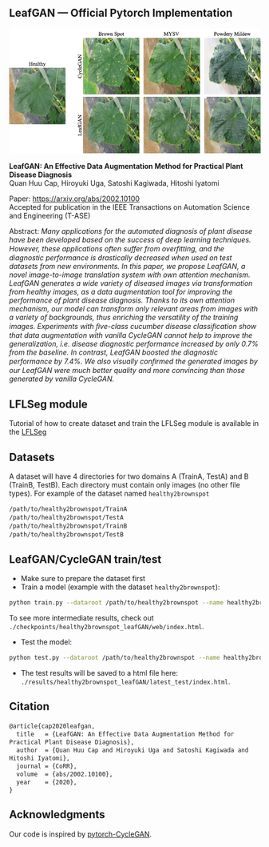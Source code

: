 ## LeafGAN &mdash; Official Pytorch Implementation

![Teaser image](Teaser.png)

**LeafGAN: An Effective Data Augmentation Method for Practical Plant Disease Diagnosis**<br>
Quan Huu Cap, Hiroyuki Uga, Satoshi Kagiwada, Hitoshi Iyatomi<br>

Paper: https://arxiv.org/abs/2002.10100<br>
Accepted for publication in the IEEE Transactions on Automation Science and Engineering (T-ASE)<br>

Abstract: *Many applications for the automated diagnosis of plant disease have been developed based on the success of deep learning techniques. However, these applications often suffer from overﬁtting, and the diagnostic performance is drastically decreased when used on test datasets from new environments. In this paper, we propose LeafGAN, a novel image-to-image translation system with own attention mechanism. LeafGAN generates a wide variety of diseased images via transformation from healthy images, as a data augmentation tool for improving the performance of plant disease diagnosis. Thanks to its own attention mechanism, our model can transform only relevant areas from images with a variety of backgrounds, thus enriching the versatility of the training images. Experiments with ﬁve-class cucumber disease classiﬁcation show that data augmentation with vanilla CycleGAN cannot help to improve the generalization, i.e. disease diagnostic performance increased by only 0.7% from the baseline. In contrast, LeafGAN boosted the diagnostic performance by 7.4%. We also visually conﬁrmed the generated images by our LeafGAN were much better quality and more convincing than those generated by vanilla CycleGAN.*

## LFLSeg module
Tutorial of how to create dataset and train the LFLSeg module is available in the [LFLSeg](https://github.com/IyatomiLab/LeafGAN/tree/master/LFLSeg)

## Datasets
A dataset will have 4 directories for two domains A (TrainA, TestA) and B (TrainB, TestB). Each directory must contain only images (no other file types).
For example of the dataset named `healthy2brownspot`
```bash
/path/to/healthy2brownspot/TrainA
/path/to/healthy2brownspot/TestA
/path/to/healthy2brownspot/TrainB
/path/to/healthy2brownspot/TestB
```

## LeafGAN/CycleGAN train/test
- Make sure to prepare the dataset first
- Train a model (example with the dataset `healthy2brownspot`):
```bash
python train.py --dataroot /path/to/healthy2brownspot --name healthy2brownspot_leafGAN --model leaf_gan
```
To see more intermediate results, check out `./checkpoints/healthy2brownspot_leafGAN/web/index.html`.
- Test the model:
```bash
python test.py --dataroot /path/to/healthy2brownspot --name healthy2brownspot_leafGAN --model leaf_gan
```
- The test results will be saved to a html file here: `./results/healthy2brownspot_leafGAN/latest_test/index.html`.

## Citation

```
@article{cap2020leafgan,
  title   = {LeafGAN: An Effective Data Augmentation Method for Practical Plant Disease Diagnosis},
  author  = {Quan Huu Cap and Hiroyuki Uga and Satoshi Kagiwada and Hitoshi Iyatomi},
  journal = {CoRR},
  volume  = {abs/2002.10100},
  year    = {2020},
}
```

## Acknowledgments
Our code is inspired by [pytorch-CycleGAN](https://github.com/junyanz/pytorch-CycleGAN-and-pix2pix).
